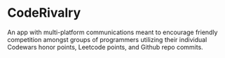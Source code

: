 # CodeRivalry
An app with multi-platform communications meant to encourage friendly competition amongst groups of programmers utilizing their individual Codewars honor points, Leetcode points, and Github repo commits.
